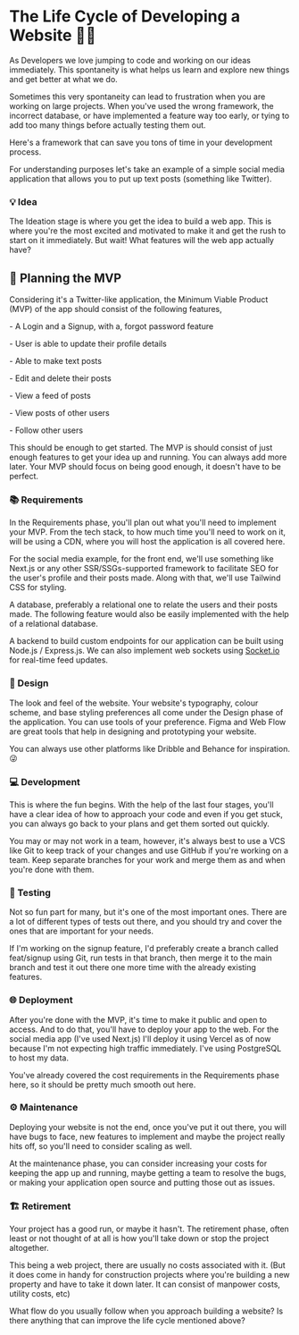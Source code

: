 # The Life Cycle of Developing a Website 🚴‍♀️

As Developers we love jumping to code and working on our ideas immediately. This spontaneity is what helps us learn and explore new things and get better at what we do.

Sometimes this very spontaneity can lead to frustration when you are working on large projects. When you've used the wrong framework, the incorrect database, or have implemented a feature way too early, or tying to add too many things before actually testing them out.

Here's a framework that can save you tons of time in your development process.

For understanding purposes let's take an example of a simple social media application that allows you to put up text posts (something like Twitter).

### 💡 Idea

The Ideation stage is where you get the idea to build a web app. This is where you're the most excited and motivated to make it and get the rush to start on it immediately. But wait! What features will the web app actually have?

## 🔦 Planning the MVP

Considering it's a Twitter-like application, the Minimum Viable Product (MVP) of the app should consist of the following features,

\- A Login and a Signup, with a, forgot password feature

\- User is able to update their profile details

\- Able to make text posts

\- Edit and delete their posts

\- View a feed of posts

\- View posts of other users

\- Follow other users

This should be enough to get started. The MVP is should consist of just enough features to get your idea up and running. You can always add more later. Your MVP should focus on being good enough, it doesn't have to be perfect.

### 📚 Requirements

In the Requirements phase, you'll plan out what you'll need to implement your MVP. From the tech stack, to how much time you'll need to work on it, will be using a CDN, where you will host the application is all covered here.

For the social media example, for the front end, we'll use something like Next.js or any other SSR/SSGs-supported framework to facilitate SEO for the user's profile and their posts made. Along with that, we'll use Tailwind CSS for styling.

A database, preferably a relational one to relate the users and their posts made. The following feature would also be easily implemented with the help of a relational database.

A backend to build custom endpoints for our application can be built using Node.js / Express.js. We can also implement web sockets using [Socket.io](http://Socket.io) for real-time feed updates.

### 🎨 Design

The look and feel of the website. Your website's typography, colour scheme, and base styling preferences all come under the Design phase of the application. You can use tools of your preference. Figma and Web Flow are great tools that help in designing and prototyping your website.

You can always use other platforms like Dribble and Behance for inspiration. 😜

### 💻 Development

This is where the fun begins. With the help of the last four stages, you'll have a clear idea of how to approach your code and even if you get stuck, you can always go back to your plans and get them sorted out quickly.

You may or may not work in a team, however, it's always best to use a VCS like Git to keep track of your changes and use GitHub if you're working on a team. Keep separate branches for your work and merge them as and when you're done with them.

### 🧪 Testing

Not so fun part for many, but it's one of the most important ones. There are a lot of different types of tests out there, and you should try and cover the ones that are important for your needs.

If I'm working on the signup feature, I'd preferably create a branch called feat/signup using Git, run tests in that branch, then merge it to the main branch and test it out there one more time with the already existing features.

### 🌐 Deployment

After you're done with the MVP, it's time to make it public and open to access. And to do that, you'll have to deploy your app to the web. For the social media app (I've used Next.js) I'll deploy it using Vercel as of now because I'm not expecting high traffic immediately. I've using PostgreSQL to host my data.

You've already covered the cost requirements in the Requirements phase here, so it should be pretty much smooth out here.

### ⚙ Maintenance

Deploying your website is not the end, once you've put it out there, you will have bugs to face, new features to implement and maybe the project really hits off, so you'll need to consider scaling as well.

At the maintenance phase, you can consider increasing your costs for keeping the app up and running, maybe getting a team to resolve the bugs, or making your application open source and putting those out as issues.

### 🏗 Retirement

Your project has a good run, or maybe it hasn't. The retirement phase, often least or not thought of at all is how you'll take down or stop the project altogether.

This being a web project, there are usually no costs associated with it. (But it does come in handy for construction projects where you're building a new property and have to take it down later. It can consist of manpower costs, utility costs, etc)

What flow do you usually follow when you approach building a website? Is there anything that can improve the life cycle mentioned above?